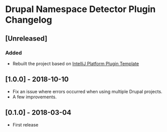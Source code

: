 <!-- Keep a Changelog guide -> https://keepachangelog.com -->

# Drupal Namespace Detector Plugin Changelog

## [Unreleased]

### Added

- Rebuilt the project based on [IntelliJ Platform Plugin Template](https://github.com/JetBrains/intellij-platform-plugin-template)

## [1.0.0] - 2018-10-10

- Fix an issue where errors occurred when using multiple Drupal projects.
- A few improvements.

## [0.1.0] - 2018-03-04

- First release
